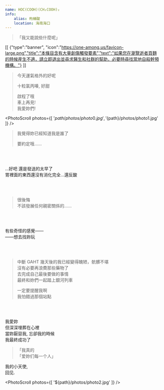 ```yaml
---
name: HOC(COOH)(CH₂COOH)₂
info:
    alias: 枸櫞酸
    location: 海南海口
---
```


> 「我又能說些什麼呢」

[[ {"type":"banner", "icon":"https://one-among.us/favicon-large.png","title":"本條目含有大量創傷觸發要素","text":"如果您在瀏覽逝者頁麵的時候産生不適，請立即退出並尋求醫生和社群的幫助，必要時尋找當地自殺幹預機構。"} ]]

> 今天運氣格外的好呢
>
> 十粒氯丙嗪, 好甜
>
> 啟程了哦  
> 車上再見!  
> 我愛妳們!  

<PhotoScroll photos={[ '${path}/photos/photo0.jpg', '${path}/photos/photo1.jpg' ]} />

> 我覺得妳已經知道我是誰了  
>
> 要約定哦……  

<br /><br />

...好吧 還是發送的太早了  
胃裡面的東西還沒有消化完全...還反酸  

<br /><br />

> 很後悔  
> 不該發展任何親密關係的……  

<br /><br />

有些奇怪的感覺——  
——想去找妳玩

<br /><br />

> 中斷 GAHT 幾天後的我已經變得醜陋，骯髒不堪  
> 沒有必要再浪費那些藥物了  
> 去完成自己最後要做的事情  
> 最終和妳們一起踏上銀河列車  
> 
> 一定要提醒我啊  
> 我怕錯過那個站點

<br /><br />

我愛妳  
但深深埋葬在心裡  
當妳厭惡我, 忘卻我的時候  
我最終成功了  

<div style="min-height: 20vh" />

> 「我真的  
> 「爱妳们每一个人」

我的小天使,  
回见.  

<PhotoScroll photos={[ '${path}/photos/photo2.jpg' ]} />
